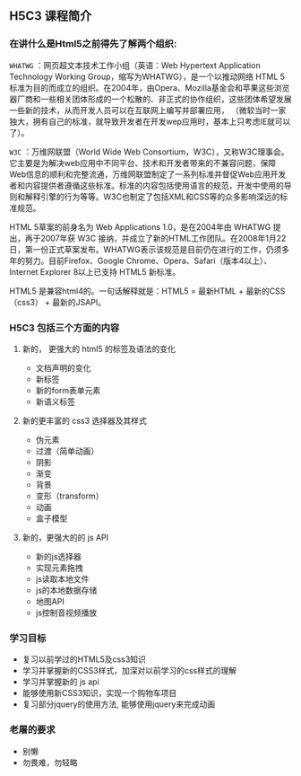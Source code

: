 ## H5C3 课程简介

### 在讲什么是Html5之前得先了解两个组织:

`WHATWG` ：网页超文本技术工作小组（英语：Web Hypertext Application Technology Working Group，缩写为WHATWG），是一个以推动网络 HTML 5 标准为目的而成立的组织。在2004年，由Opera、Mozilla基金会和苹果这些浏览器厂商和一些相关团体形成的一个松散的、非正式的协作组织，这些团体希望发展一些新的技术，从而开发人员可以在互联网上编写并部署应用， （微软当时一家独大，拥有自己的标准，就导致开发者在开发wep应用时，基本上只考虑IE就可以了）。

`W3C` ：万维网联盟（World Wide Web Consortium，W3C），又称W3C理事会。它主要是为解决web应用中不同平台、技术和开发者带来的不兼容问题，保障Web信息的顺利和完整流通，万维网联盟制定了一系列标准并督促Web应用开发者和内容提供者遵循这些标准。标准的内容包括使用语言的规范，开发中使用的导则和解释引擎的行为等等。W3C也制定了包括XML和CSS等的众多影响深远的标准规范。

HTML 5草案的前身名为 Web Applications 1.0，是在2004年由 WHATWG 提出，再于2007年获 W3C 接纳，并成立了新的HTML工作团队。在2008年1月22日，第一份正式草案发布。WHATWG表示该规范是目前仍在进行的工作，仍须多年的努力。目前Firefox、Google Chrome、Opera、Safari（版本4以上）、Internet Explorer 8以上已支持 HTML5 新标准。

HTML5 是兼容html4的。一句话解释就是：HTML5 = 最新HTML + 最新的CSS（css3） + 最新的JSAPI。


### H5C3 包括三个方面的内容

1. 新的， 更强大的 html5 的标签及语法的变化
    * 文档声明的变化
    * 新标签
    * 新的form表单元素
    * 新语义标签

2. 新的更丰富的 css3 选择器及其样式
    * 伪元素
    * 过渡（简单动画）
    * 阴影
    * 渐变
    * 背景
    * 变形（transform）
    * 动画
    * 盒子模型

3. 新的，更强大的的 js API
    * 新的js选择器
    * 实现元素拖拽
    * js读取本地文件
    * js的本地数据存储
    * 地图API
    * js控制音视频播放

### 学习目标
* 复习以前学过的HTML5及css3知识
* 学习并掌握新的CSS3样式，加深对以前学习的css样式的理解
* 学习并掌握新的 js api
* 能够使用新CSS3知识，实现一个购物车项目
* 复习部分jquery的使用方法, 能够使用jquery来完成动画

### 老屠的要求
* 别懒
* 勿畏难，勿轻略

